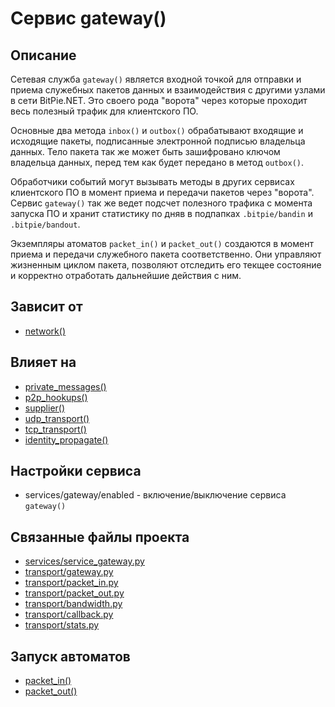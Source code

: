 # Сервис gateway()


## Описание
Сетевая служба `gateway()` является входной точкой для отправки и приема служебных пакетов данных и взаимодействия с другими узлами в сети BitPie.NET. Это своего рода "ворота" через которые проходит весь полезный трафик для клиентского ПО. 

Основные два метода `inbox()` и `outbox()` обрабатывают входящие и исходящие пакеты, подписанные электронной подписью владельца данных. 
Тело пакета так же может быть зашифровано ключом владельца данных, перед тем как будет передано в метод `outbox()`. 

Обработчики событий могут вызывать методы в других сервисах клиентского ПО в момент приема и передачи пакетов через "ворота". 
Сервис `gateway()` так же ведет подсчет полезного трафика с момента запуска ПО и хранит статистику по дняв в подпапках `.bitpie/bandin` и `.bitpie/bandout`.

Экземпляры атоматов `packet_in()` и `packet_out()` создаются в момент приема и передачи служебного пакета соответственно. Они управляют жизненным циклом пакета, позволяют отследить его текщее состояние и корректно отработать дальнейшие действия с ним.


## Зависит от
* [network()](services/service_network.md)


## Влияет на
* [private_messages()](services/service_private_messages.md)
* [p2p_hookups()](services/service_p2p_hookups.md)
* [supplier()](services/service_supplier.md)
* [udp_transport()](services/service_udp_transport.md)
* [tcp_transport()](services/service_tcp_transport.md)
* [identity_propagate()](services/service_identity_propagate.md)


## Настройки сервиса
* services/gateway/enabled - включение/выключение сервиса `gateway()`


## Связанные файлы проекта
* [services/service_gateway.py](services/service_gateway.py)
* [transport/gateway.py](transport/gateway.py)
* [transport/packet_in.py](transport/packet_in.py)
* [transport/packet_out.py](transport/packet_out.py)
* [transport/bandwidth.py](transport/bandwidth.py)
* [transport/callback.py](transport/callback.py)
* [transport/stats.py](transport/stats.py)


## Запуск автоматов
* [packet_in()](transport/packet_in.md)
* [packet_out()](transport/packet_out.md)
